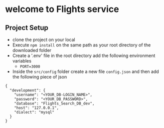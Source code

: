 # welcome to Flights service

## Project Setup

- clone the project on your local
- Execute `npm install` on the same path as your root directory of the downloaded folder
- Create a '.env' file in the root directory add the following environment variables
  - `PORT=3000`
- Inside the `src/config` folder create a new file `config.json` and then add the     following piece of json

```
{
  "development": {
    "username": "<YOUR_DB-LOGIN_NAME>",
    "password": "<YOUR_DB_PASSWORD>",
    "database": "Flights_Search_DB_dev",
    "host": "127.0.0.1",
    "dialect": "mysql"
  }
}
```

